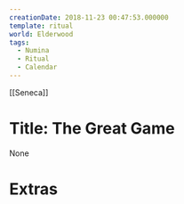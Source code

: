 ```yaml
---
creationDate: 2018-11-23 00:47:53.000000
template: ritual
world: Elderwood
tags:
  - Numina
  - Ritual
  - Calendar
---
```

[[Seneca]]

# Title: The Great Game

None

# Extras


